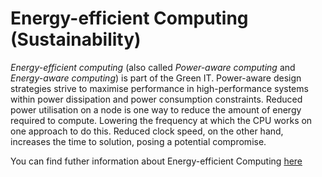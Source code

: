 # Energy-efficient Computing (Sustainability)

*Energy-efficient computing* (also called *Power-aware computing* and *Energy-aware computing*) is part of the Green IT. Power-aware design strategies strive to maximise performance in high-performance systems within power dissipation and power consumption constraints. Reduced power utilisation on a node is one way to reduce the amount of energy required to compute. Lowering the frequency at which the CPU works on one approach to do this. Reduced clock speed, on the other hand, increases the time to solution, posing a potential compromise.

You can find futher information about Energy-efficient Computing [here](../T3.6/power_aware.md)
